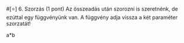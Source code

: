 #[⭐] 6. Szorzás (1 pont)
Az összeadás után szorozni is szeretnénk, de ezúttal egy függvényünk van. A függvény adja vissza a két paraméter szorzatát!

<div class="hint">
    a*b
</div>